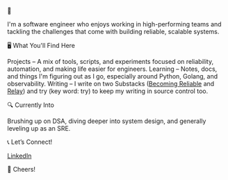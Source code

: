 👋

I'm a software engineer who enjoys working in high-performing teams and tackling the challenges that come with building reliable, scalable systems.

🖥️ What You'll Find Here

Projects – A mix of tools, scripts, and experiments focused on reliability, automation, and making life easier for engineers.
Learning – Notes, docs, and things I'm figuring out as I go, especially around Python, Golang, and observability.
Writing – I write on two Substacks ([Becoming Reliable](https://becomingreliable.substack.com/) and [Relay](https://www.byrelay.com/)) and try (key word: try) to keep my writing in source control too.

🔍 Currently Into

Brushing up on DSA, diving deeper into system design, and generally leveling up as an SRE.

📞 Let’s Connect!

[LinkedIn](https://www.linkedin.com/in/jackmitchellfordyce/)

🚀 Cheers!
<!---
jackmford/jackmford is a ✨ special ✨ repository because its `README.md` (this file) appears on your GitHub profile.
You can click the Preview link to take a look at your changes.
--->
